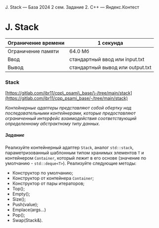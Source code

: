  J. Stack — База 2024 2 сем. Задание 2\. C\+\+ — Яндекс.Контест


J. Stack
========




| Ограничение времени | 1 секунда |
| --- | --- |
| Ограничение памяти | 64\.0 Мб |
| Ввод | стандартный ввод или input.txt |
| Вывод | стандартный вывод или output.txt |






### Stack


[https://gitlab.com/ibr11/cpp\_psami\_base/\-/tree/main/stack](https://gitlab.com/ibr11/cpp_psami_base/-/tree/main/stack)


*Контейнерные адаптеры представляют собой обертку над последовательными контейнерами, которые предоставляют ограниченный
 интерфейс взаимодействия соответствующий определенному абстрактному типу данных.*


##### Задание


Реализуйте контейнерный адаптер `Stack`, аналог `std::stack`, параметризованный шаблонным типом хранимых элементов `T`
 и контейнером `Container`, который лежит в его основе (значение по умолчанию \- `std::deque<T>`).
 Реализуйте следующие методы:


* Конструктор по умолчанию;
* Конструктор от контейнера `Container`;
* Конструктор от пары итераторов;
* Top();
* Empty();
* Size();
* Push(value);
* Emplace(args...)
* Pop();
* Swap(Stack\&).




